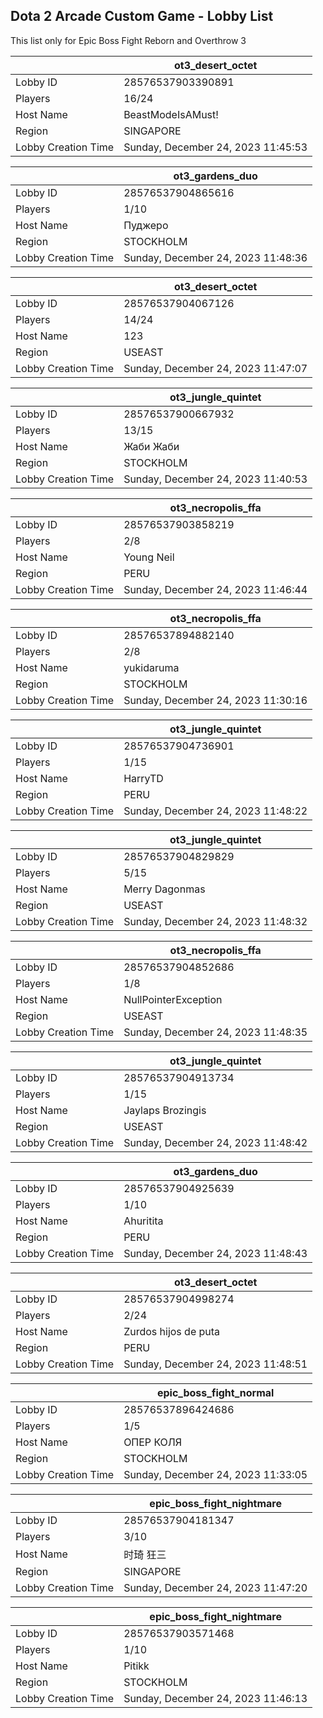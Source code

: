 ## Dota 2 Arcade Custom Game - Lobby List

This list only for Epic Boss Fight Reborn and Overthrow 3

|  | ot3_desert_octet |
| ------ | ------ |
| Lobby ID | 28576537903390891 |
| Players | 16/24 |
| Host Name | BeastModeIsAMust! | Repeat.gg |
| Region | SINGAPORE |
| Lobby Creation Time | Sunday, December 24, 2023 11:45:53 |


|  | ot3_gardens_duo |
| ------ | ------ |
| Lobby ID | 28576537904865616 |
| Players | 1/10 |
| Host Name | Пуджеро |
| Region | STOCKHOLM |
| Lobby Creation Time | Sunday, December 24, 2023 11:48:36 |


|  | ot3_desert_octet |
| ------ | ------ |
| Lobby ID | 28576537904067126 |
| Players | 14/24 |
| Host Name | 123 |
| Region | USEAST |
| Lobby Creation Time | Sunday, December 24, 2023 11:47:07 |


|  | ot3_jungle_quintet |
| ------ | ------ |
| Lobby ID | 28576537900667932 |
| Players | 13/15 |
| Host Name | Жаби Жаби |
| Region | STOCKHOLM |
| Lobby Creation Time | Sunday, December 24, 2023 11:40:53 |


|  | ot3_necropolis_ffa |
| ------ | ------ |
| Lobby ID | 28576537903858219 |
| Players | 2/8 |
| Host Name | Young Neil |
| Region | PERU |
| Lobby Creation Time | Sunday, December 24, 2023 11:46:44 |


|  | ot3_necropolis_ffa |
| ------ | ------ |
| Lobby ID | 28576537894882140 |
| Players | 2/8 |
| Host Name | yukidaruma |
| Region | STOCKHOLM |
| Lobby Creation Time | Sunday, December 24, 2023 11:30:16 |


|  | ot3_jungle_quintet |
| ------ | ------ |
| Lobby ID | 28576537904736901 |
| Players | 1/15 |
| Host Name | HarryTD |
| Region | PERU |
| Lobby Creation Time | Sunday, December 24, 2023 11:48:22 |


|  | ot3_jungle_quintet |
| ------ | ------ |
| Lobby ID | 28576537904829829 |
| Players | 5/15 |
| Host Name | Merry Dagonmas |
| Region | USEAST |
| Lobby Creation Time | Sunday, December 24, 2023 11:48:32 |


|  | ot3_necropolis_ffa |
| ------ | ------ |
| Lobby ID | 28576537904852686 |
| Players | 1/8 |
| Host Name | NullPointerException |
| Region | USEAST |
| Lobby Creation Time | Sunday, December 24, 2023 11:48:35 |


|  | ot3_jungle_quintet |
| ------ | ------ |
| Lobby ID | 28576537904913734 |
| Players | 1/15 |
| Host Name | Jaylaps Brozingis |
| Region | USEAST |
| Lobby Creation Time | Sunday, December 24, 2023 11:48:42 |


|  | ot3_gardens_duo |
| ------ | ------ |
| Lobby ID | 28576537904925639 |
| Players | 1/10 |
| Host Name | Ahuritita |
| Region | PERU |
| Lobby Creation Time | Sunday, December 24, 2023 11:48:43 |


|  | ot3_desert_octet |
| ------ | ------ |
| Lobby ID | 28576537904998274 |
| Players | 2/24 |
| Host Name | Zurdos hijos de puta |
| Region | PERU |
| Lobby Creation Time | Sunday, December 24, 2023 11:48:51 |


|  | epic_boss_fight_normal |
| ------ | ------ |
| Lobby ID | 28576537896424686 |
| Players | 1/5 |
| Host Name | ОПЕР КОЛЯ |
| Region | STOCKHOLM |
| Lobby Creation Time | Sunday, December 24, 2023 11:33:05 |


|  | epic_boss_fight_nightmare |
| ------ | ------ |
| Lobby ID | 28576537904181347 |
| Players | 3/10 |
| Host Name | 时琦 狂三 |
| Region | SINGAPORE |
| Lobby Creation Time | Sunday, December 24, 2023 11:47:20 |


|  | epic_boss_fight_nightmare |
| ------ | ------ |
| Lobby ID | 28576537903571468 |
| Players | 1/10 |
| Host Name | Pitikk |
| Region | STOCKHOLM |
| Lobby Creation Time | Sunday, December 24, 2023 11:46:13 |


